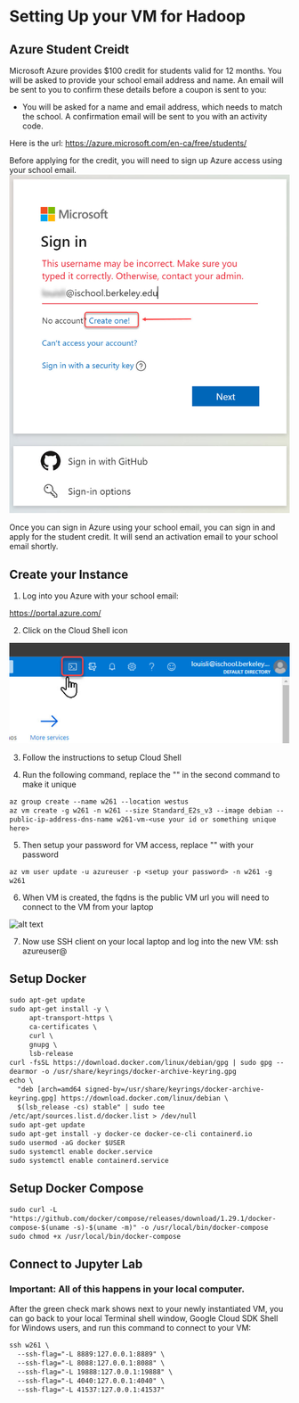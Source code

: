 # Setting Up your VM for Hadoop

## Azure Student Creidt

Microsoft Azure provides $100 credit for students valid for 12 months. You will be asked to provide your school email address and name. An email will be sent to you to confirm these details before a coupon is sent to you:

- You will be asked for a name and email address, which needs to match the school. A confirmation email will be sent to you with an activity code.

Here is the url:
https://azure.microsoft.com/en-ca/free/students/

Before applying for the credit, you will need to sign up Azure access using your school email. 
![alt text](./01-signup-azure.jpg "Signup Azure")

Once you can sign in Azure using your school email, you can sign in and apply for the student credit. It will send an activation email to your school email shortly.

## Create your Instance

1. Log into you Azure with your school email:

https://portal.azure.com/


2. Click on the Cloud Shell icon

![alt text](./02-CloudShell.jpg "Cloud Shell")

3. Follow the instructions to setup Cloud Shell

4. Run the following command, replace the "<use your id or something unique here>" in the second command to make it unique

```
az group create --name w261 --location westus
az vm create -g w261 -n w261 --size Standard_E2s_v3 --image debian --public-ip-address-dns-name w261-vm-<use your id or something unique here>
```

5. Then setup your password for VM access, replace "<setup your password>" with your password

```
az vm user update -u azureuser -p <setup your password> -n w261 -g w261
```

6. When VM is created, the fqdns is the public VM url you will need to connect to the VM from your laptop

![alt text](./003-VM-dns.jpg "Create VM")

7. Now use SSH client on your local laptop and log into the new VM:
ssh azureuser@<your VM public DNS>

## Setup Docker

```
sudo apt-get update
sudo apt-get install -y \
     apt-transport-https \
     ca-certificates \
     curl \
     gnupg \
     lsb-release
curl -fsSL https://download.docker.com/linux/debian/gpg | sudo gpg --dearmor -o /usr/share/keyrings/docker-archive-keyring.gpg
echo \
  "deb [arch=amd64 signed-by=/usr/share/keyrings/docker-archive-keyring.gpg] https://download.docker.com/linux/debian \
  $(lsb_release -cs) stable" | sudo tee /etc/apt/sources.list.d/docker.list > /dev/null
sudo apt-get update
sudo apt-get install -y docker-ce docker-ce-cli containerd.io
sudo usermod -aG docker $USER
sudo systemctl enable docker.service
sudo systemctl enable containerd.service
```

## Setup Docker Compose
```
sudo curl -L "https://github.com/docker/compose/releases/download/1.29.1/docker-compose-$(uname -s)-$(uname -m)" -o /usr/local/bin/docker-compose
sudo chmod +x /usr/local/bin/docker-compose
```

## Connect to Jupyter Lab
### Important: All of this happens in your local computer.

After the green check mark shows next to your newly instantiated VM, you can go back to your local Terminal shell window, Google Cloud SDK Shell for Windows users, and run this command to connect to your VM:

```
ssh w261 \
  --ssh-flag="-L 8889:127.0.0.1:8889" \
  --ssh-flag="-L 8088:127.0.0.1:8088" \
  --ssh-flag="-L 19888:127.0.0.1:19888" \
  --ssh-flag="-L 4040:127.0.0.1:4040" \
  --ssh-flag="-L 41537:127.0.0.1:41537"
```

